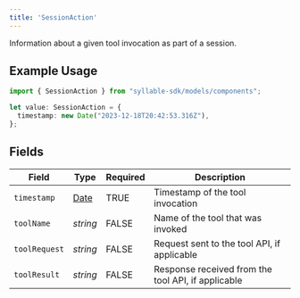 ```yaml
---
title: 'SessionAction'
---
```


Information about a given tool invocation as part of a session.

## Example Usage

```typescript
import { SessionAction } from "syllable-sdk/models/components";

let value: SessionAction = {
  timestamp: new Date("2023-12-18T20:42:53.316Z"),
};
```

## Fields

| Field                                                                                         | Type                                                                                          | Required                                                                                      | Description                                                                                   |
| --------------------------------------------------------------------------------------------- | --------------------------------------------------------------------------------------------- | --------------------------------------------------------------------------------------------- | --------------------------------------------------------------------------------------------- |
| `timestamp`                                                                                   | [Date](https://developer.mozilla.org/en-US/docs/Web/JavaScript/Reference/Global_Objects/Date) | TRUE                                                                            | Timestamp of the tool invocation                                                              |
| `toolName`                                                                                    | *string*                                                                                      | FALSE                                                                            | Name of the tool that was invoked                                                             |
| `toolRequest`                                                                                 | *string*                                                                                      | FALSE                                                                            | Request sent to the tool API, if applicable                                                   |
| `toolResult`                                                                                  | *string*                                                                                      | FALSE                                                                            | Response received from the tool API, if applicable                                            |